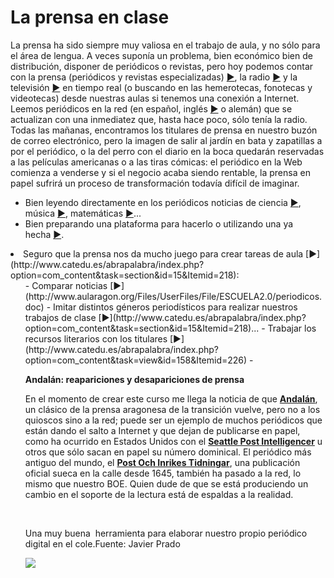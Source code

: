 
# La prensa en clase

La prensa ha sido siempre muy valiosa en el trabajo de aula, y no sólo para el área de lengua. A veces suponía un problema, bien económico bien de distribución, disponer de periódicos o revistas, pero hoy podemos contar con la prensa (periódicos y revistas especializadas) [►](http://www.uned.es/webuned/noticias/kiosko/kiosko.htm), la radio [►](http://www.cadenaser.com/fonoteca/) y la televisión [►](http://www.rtve.es/archivo/) en tiempo real (o buscando en las hemerotecas, fonotecas y videotecas) desde nuestras aulas si tenemos una conexión a Internet. Leemos periódicos en la red (en español, inglés [►](http://www.nytimes.com/) o alemán) que se actualizan con una inmediatez que, hasta hace poco, sólo tenía la radio. Todas las mañanas, encontramos los titulares de prensa en nuestro buzón de correo electrónico, pero la imagen de salir al jardín en bata y zapatillas a por el periódico, o la del perro con el diario en la boca quedarán reservadas a las películas americanas o a las tiras cómicas: el periódico en la Web comienza a venderse y si el negocio acaba siendo rentable, la prensa en papel sufrirá un proceso de transformación todavía difícil de imaginar.

- Bien leyendo directamente en los periódicos noticias de ciencia [►](http://www.elmundo.es/elmundo/ciencia.html), música [►](http://translate.google.es/translate?hl=es&amp;langpair=en%7Ces&amp;u=http://www.andante.com/magazine/index.cfm), matemáticas [►](http://www.revistasuma.es/index.php)...
- Bien preparando una plataforma para hacerlo o utilizando una ya hecha [►](http://www.vistazoalaprensa.com/prensa.asp).
<li>Seguro que la prensa nos da mucho juego para crear tareas de aula [►](http://www.catedu.es/abrapalabra/index.php?option=com_content&amp;task=section&amp;id=15&amp;Itemid=218):
<ul>
- Comparar noticias [►](http://www.aularagon.org/Files/UserFiles/File/ESCUELA2.0/periodicos.doc)
- Imitar distintos géneros periodísticos para realizar nuestros trabajos de clase [►](http://www.catedu.es/abrapalabra/index.php?option=com_content&amp;task=section&amp;id=15&amp;Itemid=218)...
- Trabajar los recursos literarios con los titulares [►](http://www.catedu.es/abrapalabra/index.php?option=com_content&amp;task=view&amp;id=158&amp;Itemid=226)
- 

****Andalán**: reapariciones y desapariciones de prensa**

En el momento de crear este curso me llega la noticia de que ****[Andalán](http://www.andalan.es/)****, un clásico de la prensa aragonesa de la transición vuelve, pero no a los quioscos sino a la red; puede ser un ejemplo de muchos periódicos que están dando el salto a Internet y que dejan de publicarse en papel, como ha ocurrido en Estados Unidos con el ****[Seattle Post Intelligencer](http://www.seattlepi.com/)**** u otros que sólo sacan en papel su número dominical. El periódico más antiguo del mundo, el [****Post Och Inrikes Tidningar****](http://www.poit.org/), una publicación oficial sueca en la calle desde 1645, también ha pasado a la red, lo mismo que nuestro BOE. Quien dude de que se está produciendo un cambio en el soporte de la lectura está de espaldas a la realidad.

 

Una muy buena  herramienta para elaborar nuestro propio periódico digital en el cole.Fuente: Javier Prado


![](capturadaperiodico.jpg)

 

